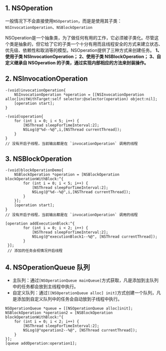 ## 1. NSOperation

一般情况下不会直接使用`NSOperation`，而是是使用其子类：`NSInvocationOperation`、`NSBlockOperation`

NSOperation是一个抽象类，为了做任何有用的工作，它必须被子类化。尽管这个类是抽象的，但它给了它的子类一个十分有用而且线程安全的方式来建立状态、优先级、依赖性和取消等的模型。NSOperation提供了三种方式来创建任务。 **1、使用子类 NSInvocationOperation； 2、使用子类 NSBlockOperation； 3、自定义继承自 NSOperation 的子类，通过实现内部相应的方法来封装操作。**

## 2. NSInvocationOperation

```objc
-(void)invocationOperation{
    NSInvocationOperation *operation = [[NSInvocationOperation alloc]initWithTarget:self selector:@selector(operation) object:nil];
    [operation start];
}

-(void)operation{
    for (int i = 0; i < 5; i++) {
        [NSThread sleepForTimeInterval:2];
        NSLog(@"%d--%@",i,[NSThread currentThread]);
    }
}
// 没有开启子线程，当前输出都是在 `invocationOperation` 调用的线程
```

## 3. NSBlockOperation

```objc
-(void)blockOperationDemo{
    NSBlockOperation *operation = [NSBlockOperation blockOperationWithBlock:^{
        for (int i = 0; i < 5; i++) {
            [NSThread sleepForTimeInterval:2];
            NSLog(@"%d--%@",i,[NSThread currentThread]);
        }
    }];
    [operation start];
}
// 没有开启子线程，当前输出都是在 `invocationOperation` 调用的线程
```

```objc
[operation addExecutionBlock:^{
        for (int i = 0; i < 2; i++) {
            [NSThread sleepForTimeInterval:2];
            NSLog(@"executionBlock1--%@", [NSThread currentThread]);
        }
 }];
 // 添加的任务会视情况开启线程
```

## 4. NSOperationQueue 队列

- 主队列：通过`[NSOperationQueue mainQueue]`方式获取，凡是添加到主队列中的任务都会放到主线程中执行。
- 自定义队列：通过`[[NSOperationQueue alloc] init]`方式创建一个队列，凡是添加到自定义队列中的任务会自动放到子线程中执行。

```objc
NSOperationQueue *queue = [[NSOperationQueue alloc]init];
NSBlockOperation *operation2 = [NSBlockOperation blockOperationWithBlock:^{
    for (int i = 0; i < 2; i++) {
        [NSThread sleepForTimeInterval:2];
        NSLog(@"operation2--%@", [NSThread currentThread]);
    }
}];
[queue addOperation:operation1];
```